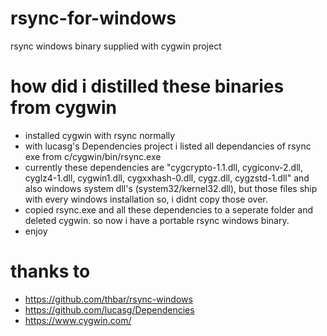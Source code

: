 # rsync-for-windows
rsync windows binary supplied with cygwin project

# how did i distilled these binaries from cygwin
- installed cygwin with rsync normally
- with lucasg's Dependencies project i listed all dependancies of rsync exe from c/cygwin/bin/rsync.exe
- currently these dependencies are "cygcrypto-1.1.dll, cygiconv-2.dll, cyglz4-1.dll, cygwin1.dll, cygxxhash-0.dll, cygz.dll, cygzstd-1.dll" and also windows system dll's (system32/kernel32.dll), but those files ship with every windows installation so, i didnt copy those over.
- copied rsync.exe and all these dependencies to a seperate folder and deleted cygwin. so now i have a portable rsync windows binary.
- enjoy

# thanks to
- https://github.com/thbar/rsync-windows
- https://github.com/lucasg/Dependencies
- https://www.cygwin.com/
